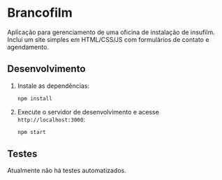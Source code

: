 # Brancofilm

Aplicação para gerenciamento de uma oficina de instalação de insufilm.
Inclui um site simples em HTML/CSS/JS com formulários de contato e agendamento.

## Desenvolvimento

1. Instale as dependências:
   ```bash
   npm install
   ```
2. Execute o servidor de desenvolvimento e acesse `http://localhost:3000`:
   ```bash
   npm start
   ```

## Testes

Atualmente não há testes automatizados.
